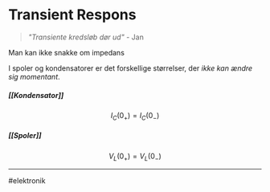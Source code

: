 # Transient Respons
> *"Transiente kredsløb dør ud"*
> \- Jan

Man kan ikke snakke om impedans 

I spoler og kondensatorer er det forskellige størrelser, der *ikke kan ændre sig momentant*.

##### [[Kondensator]]
$$I_C(0_{+}) = I_C(0_{-})$$

##### [[Spoler]]
$$V_L(0_{+}) = V_L(0_{-})$$

---
#elektronik 